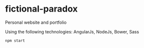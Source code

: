 # fictional-paradox
Personal website and portfolio 

Using the following technologies:
AngularJs, NodeJs, Bower, Sass

`npm start`